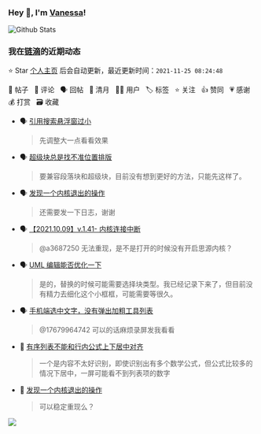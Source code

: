 ### Hey 👋, I'm [Vanessa](http://vanessa.b3log.org/)!

![Github Stats](https://github-readme-stats.vercel.app/api?username=Vanessa219&show_icons=true)

<!--events start -->

### 我在[链滴](https://ld246.com)的近期动态

⭐️ Star [个人主页](https://github.com/Vanessa219/Vanessa219) 后会自动更新，最近更新时间：`2021-11-25 08:24:48`

📝 帖子 &nbsp; 💬 评论 &nbsp; 🗣 回帖 &nbsp; 🌙 清月 &nbsp; 👨‍💻 用户 &nbsp; 🏷️ 标签 &nbsp; ⭐️ 关注 &nbsp; 👍 赞同 &nbsp; 💗 感谢 &nbsp; 💰 打赏 &nbsp; 🗃 收藏

* 🗣 [引用搜索悬浮窗过小](https://ld246.com/article/1637758377552/comment/1637760362619#comments)

  > 先调整大一点看看效果
* 🗣 [超级块总是找不准位置排版](https://ld246.com/article/1637577047019/comment/1637758370787#comments)

  > 要兼容段落块和超级块，目前没有想到更好的方法，只能先这样了。
* 🗣 [发现一个内核退出的操作](https://ld246.com/article/1637686912311/comment/1637726472146#comments)

  > 还需要发一下日志，谢谢
* 🗣 [【2021.10.09】v.1.41- 内核连接中断](https://ld246.com/article/1633661689487/comment/1637479612374#comments)

  > @a3687250 无法重现，是不是打开的时候没有开启思源内核？
* 🗣 [UML 编辑能否优化一下](https://ld246.com/article/1637636994128/comment/1637723607062#comments)

  > 是的，替换的时候可能需要选择块类型。我已经记录下来了，但目前没有精力去细化这个小框框，可能需要等很久。
* 🗣 [手机端选中文字，没有弹出加粗工具列表](https://ld246.com/article/1637240594094/comment/1637243595371#comments)

  > @17679964742 可以的话麻烦录屏发我看看
* 💬 [有序列表不能和行内公式上下居中对齐](https://ld246.com/article/1637683444543/comment/1637718656390#comments)

  > 一个是内容不太好识别，即使识别出有多个数学公式，但公式比较多的情况下居中，一屏可能看不到列表项的数字
* 💬 [发现一个内核退出的操作](https://ld246.com/article/1637686912311/comment/1637717828876#comments)

  > 可以稳定重现么？


<!--events end -->

<a title="Hits" target="_blank" href="https://github.com/Vanessa219/Vanessa219"><img src="https://hits.b3log.org/Vanessa219/Vanessa219.svg"></a>

